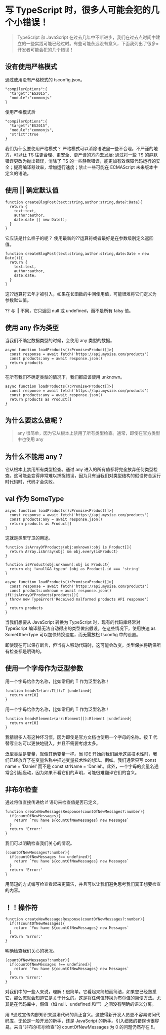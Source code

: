 # 写 TypeScript 时，很多人可能会犯的几个小错误！

> TypeScript 和 JavaScript 在过去几年中不断进步，我们在过去点时间中建立的一些实践可能已经过时。有些可能永远没有意义，下面我列出了很多=开发者可能会犯的几个错误！

## 没有使用严格模式

通过使用没有严格模式的 tsconfig.json。

```
"compilerOptions":{
  "target":"ES2015",
  "module":"commonjs"
}
```

使用严格模式后

```
"compilerOptions":{
  "target":"ES2015",
  "module":"commonjs",
  "strict":true
}
```

我们为什么要使用严格模式？
严格模式可以消除语法里一些不合理，不严谨的地方，可以让 TS 往更合理、更安全、更严谨的方向去发展: 通过将一些 TS 的静默错误更改为抛出错误，消除了 TS 的一些静默错误，能更加有效保障代码运行的安全；提高编译器效率，增加运行速度；禁止一些可能在 ECMAScript 未来版本中定义的语法。

## 使用 || 确定默认值

```
function createBlogPost(text:string,author:string,date?:Date){
  return {
    text:text,
    author:author,
    date:date || new Date();
  }
}
```

它应该是什么样子的呢？
使用最新的??运算符或者最好是在参数级别定义返回值。

```
function createBlogPost(text:string,author:string,date:Date = new Date()){
  return {
    text:text,
    author:author,
    date:date;
  }
}
```

这??运算符去年才被引入，如果在长函数的中间使用值，可能很难将它们定义为参数默认值。

?? 与 || 不同，它只返回 null 或 undefined，而不是所有 falsy 值。

## 使用 any 作为类型

当我们不确定数据类型的时候，会使用 any 类型的数据。

```
async function loadProducts():Promise<Product[]>{
  const response = await fetch('https://api.mysize.com/products')
  const products:any = await response.json()
  return products
}
```

在所有我们不确定类型的情况下，我们都应该使用 unknown。

```
async function loadProducts():Promise<Product[]>{
  const response = await fetch('https://api.mysize.com/products')
  const products:any = await response.json()
  return products as Product[]
}
```

## 为什么要这么做呢？

> any 很简单，因为它从根本上禁用了所有类型检查。通常，即使在官方类型中也使用 any

## 为什么不能用 any？

它从根本上禁用所有类型检查。通过 any 进入的所有值都将完全放弃任何类型检查。这可能会变得非常难以捕捉错误，因为只有当我们对类型结构的假设符合运行时代码时，代码才会失败。

## val 作为 SomeType

```
async function loadProducts():Promise<Product[]>{
  const response = await fetch('https://api.mysize.com/products')
  const products:any = await response.json()
  return products as Product[]
}
```

这就是类型守卫的用途。

```
function isArrayOfProducts(obj:unknown):obj is Product[]{
  return Array.isArray(obj) && obj.every(isProduct)
}

function isProduct(obj:unknown):obj is Product{
  return obj !=null&& typeof (obj as Product).id === 'string'
}

async function loadProducts():Promise<Product[]>{
  const response = await fetch('https://api.mysize.com/products')
  const products:unknown = await response.json()
if(!isArrayOfProducts(products)){
  throw new TypeError('Received malformed products API response')
}
  return products
}
```

当我们想要从 JavaScript 转换为 TypeScript 时，现有的代码库经常对 TypeScript 编译器无法自动得出的类型做出假设。在这些情况下，使用快速 as SomeOtherType 可以加快转换速度，而无需放松 tsconfig 中的设置。

即使现在可以保存断言，但当有人移动代码时，这可能会改变。类型保护将确保所有检查都是明确的。

## 使用一个字母作为泛型参数

用一个字母给作为名称，比如常用的 T 作为泛型名称！

```
function head<T>(arr:T[]):T |undefined{
  return arr[0]
}
```

用一个字母给作为名称，比如常用的 T 作为泛型名称！

```
function head<Element>(arr:Element[]):Element |undefined{
  return arr[0]
}
```

我猜很多人有这种坏习惯，因为即使是官方文档也使用一个字母的名称。按 T 代替写全名可以更快地键入，并且不需要考虑太多。

泛型类型是变量，就像其他变量一样。当 IDE 开始向我们展示这些技术性时，我们已经放弃了在变量名称中描述变量技术性的想法。例如。我们通常只写 const name = ‘Daniel’ 而不是 const strName = ‘Daniel’。此外，一个字母的变量名通常会引起轰动，因为如果不看它们的声明，可能很难翻译它们的含义。

## 非布尔检查

通过将值直接传递给 if 语句来检查值是否已定义。

```
function createNewMessagesResponse(countOfNewMessages?:number){
  if(countOfNewMessages){
    return `You have ${countOfNewMessages} new Messages`
  }
  return 'Error:'
}
```

我们可以明确检查我们关心的情况。

```
(countOfNewMessages?:number){
  if(countOfNewMessages !== undefined){
    return `You have ${countOfNewMessages} new Messages`
  }
  return 'Error:'
}
```

用简短的方式编写检查看起来更简洁，并且可以让我们避免思考我们真正想要检查的内容。

## ！！操作符

```
function createNewMessagesResponse(countOfNewMessages?:number){
  if(!!countOfNewMessages){
    return `You have ${countOfNewMessages} new Messages`
  }
  return 'Error:'
}
```

明确检查我们关心的状况。

```
(countOfNewMessages?:number){
  if(countOfNewMessages !== undefined){
    return `You have ${countOfNewMessages} new Messages`
  }
  return 'Error:'
}
```

对我们中的一些人来说，理解！很简单。它看起来简短而简洁，如果您已经熟悉它，那么您就会知道它是关于什么的。这是将任何值转换为布尔值的简便方法。尤其是在代码库中，假值（如 null、undefined 和“”）之间没有明确的语义分离。

用 !!通过宣传内部知识来混淆代码的真正含义。这使得新开发人员更不容易访问代码库，无论是一般开发的新手，还是 JavaScript 的新手。引入细微的错误也很容易。来自“非布尔布尔检查”的 countOfNewMessages 为 0 的问题仍然存在 !!。
